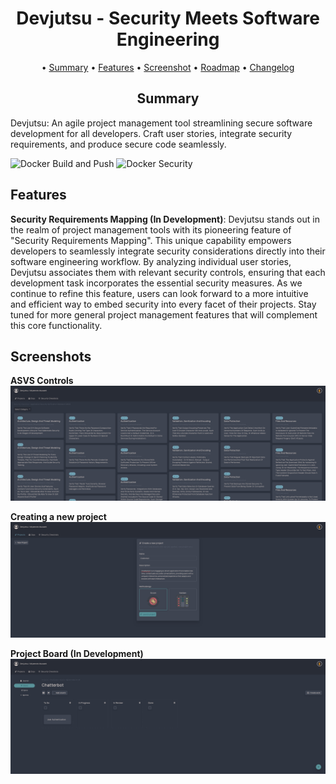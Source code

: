 <div align="center">

# Devjutsu - Security Meets Software Engineering

•
[Summary](#summary)
•
[Features](#-features)
•
[Screenshot](#-screenshots)
•
[Roadmap](/ROADMAP.md)
•
[Changelog](/CHANGELOG.md)

## Summary

</div>

Devjutsu: An agile project management tool streamlining secure software development for all developers. Craft user stories, integrate security requirements, and produce secure code seamlessly.

![Docker Build and Push](https://github.com/jutsuteck/devjutsu/actions/workflows/docker-build-push.yml/badge.svg)
![Docker Security](https://github.com/jutsuteck/devjutsu/actions/workflows/docker-trivy-scan.yml/badge.svg)

## Features

**Security Requirements Mapping (In Development)**: Devjutsu stands out in the realm of project management tools with its pioneering feature of "Security Requirements Mapping". This unique capability empowers developers to seamlessly integrate security considerations directly into their software engineering workflow. By analyzing individual user stories, Devjutsu associates them with relevant security controls, ensuring that each development task incorporates the essential security measures. As we continue to refine this feature, users can look forward to a more intuitive and efficient way to embed security into every facet of their projects. Stay tuned for more general project management features that will complement this core functionality.

## Screenshots

**ASVS Controls**
![Asvs](./docs/asvs-checklist.png)

**Creating a new project**
![create project](./docs/create-project.png)

**Project Board (In Development)**
![project board](./docs/project-board.png)
